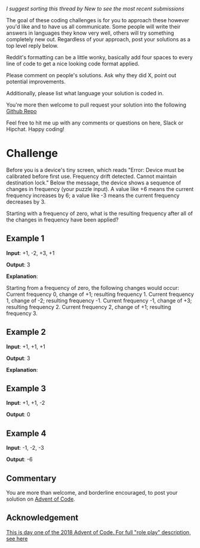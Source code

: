 _I suggest sorting this thread by *New* to see the most recent submissions_

The goal of these coding challenges is for you to approach these however you'd like and to have us all communicate. Some people will write their answers in languages they know very well, others will try something completely new out. Regardless of your approach, post your solutions as a top level reply below.

Reddit's formatting can be a little wonky, basically add four spaces to every line of code to get a nice looking code format applied.

Please comment on people's solutions. Ask why they did X, point out potential improvements.

Additionally, please list what language your solution is coded in.

You're more then welcome to pull request your solution into the following [Github Repo](https://github.com/GregHilston/Code-Foo)

Feel free to hit me up with any comments or questions on here, Slack or Hipchat. Happy coding!

# Challenge

Before you is a device's tiny screen, which reads "Error: Device must be calibrated before first use. Frequency drift detected. Cannot maintain destination lock." Below the message, the device shows a sequence of changes in frequency (your puzzle input). A value like +6 means the current frequency increases by 6; a value like -3 means the current frequency decreases by 3.

Starting with a frequency of zero, what is the resulting frequency after all of the changes in frequency have been applied?

## Example 1

**Input**: +1, -2, +3, +1

**Output**: 3

**Explanation**:

Starting from a frequency of zero, the following changes would occur:
    Current frequency  0, change of +1; resulting frequency  1.
    Current frequency  1, change of -2; resulting frequency -1.
    Current frequency -1, change of +3; resulting frequency  2.
    Current frequency  2, change of +1; resulting frequency  3.

## Example 2

**Input**: +1, +1, +1

**Output**: 3

**Explanation**:

## Example 3

**Input**: +1, +1, -2

**Output**: 0

## Example 4

**Input**: -1, -2, -3

**Output**: -6

## Commentary

You are more than welcome, and borderline encouraged, to post your solution on [Advent of Code](https://adventofcode.com/).

## Acknowledgement

[This is day one of the 2018 Advent of Code. For full "role play" description, see here](https://adventofcode.com/2018/day/1)